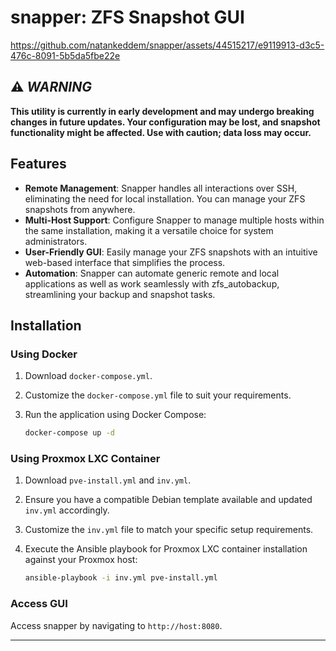 # snapper: ZFS Snapshot GUI

https://github.com/natankeddem/snapper/assets/44515217/e9119913-d3c5-476c-8091-5b5da5fbe22e

## ⚠️ **_WARNING_**
**This utility is currently in early development and may undergo breaking changes in future updates. Your configuration may be lost, and snapshot functionality might be affected. Use with caution; data loss may occur.**

## Features

- **Remote Management**: Snapper handles all interactions over SSH, eliminating the need for local installation. You can manage your ZFS snapshots from anywhere.
- **Multi-Host Support**: Configure Snapper to manage multiple hosts within the same installation, making it a versatile choice for system administrators.
- **User-Friendly GUI**: Easily manage your ZFS snapshots with an intuitive web-based interface that simplifies the process.
- **Automation**: Snapper can automate generic remote and local applications as well as work seamlessly with zfs_autobackup, streamlining your backup and snapshot tasks.

## Installation

### Using Docker

1. Download `docker-compose.yml`.

2. Customize the `docker-compose.yml` file to suit your requirements.

3. Run the application using Docker Compose:

   ```bash
   docker-compose up -d
   ```

### Using Proxmox LXC Container

1. Download `pve-install.yml` and `inv.yml`.

2. Ensure you have a compatible Debian template available and updated `inv.yml` accordingly.

3. Customize the `inv.yml` file to match your specific setup requirements.

4. Execute the Ansible playbook for Proxmox LXC container installation against your Proxmox host:

   ```bash
   ansible-playbook -i inv.yml pve-install.yml
   ```

### Access GUI

Access snapper by navigating to `http://host:8080`.

---
